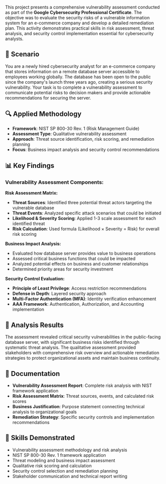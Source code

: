 This project presents a comprehensive vulnerability assessment conducted as part of the **Google Cybersecurity Professional Certificate**. The objective was to evaluate the security risks of a vulnerable information system for an e-commerce company and develop a detailed remediation plan. This activity demonstrates practical skills in risk assessment, threat analysis, and security control implementation essential for cybersecurity analysts.

## 🎯 Scenario

You are a newly hired cybersecurity analyst for an e-commerce company that stores information on a remote database server accessible to employees working globally. The database has been open to the public since the company's launch three years ago, creating a serious security vulnerability. Your task is to complete a vulnerability assessment to communicate potential risks to decision makers and provide actionable recommendations for securing the server.

## 🔍 Applied Methodology

- **Framework**: NIST SP 800-30 Rev. 1 (Risk Management Guide)
- **Assessment Type**: Qualitative vulnerability assessment
- **Approach**: Threat source identification, risk scoring, and remediation planning
- **Focus**: Business impact analysis and security control recommendations

## 📊 Key Findings

### **Vulnerability Assessment Components:**

**Risk Assessment Matrix:**

- **Threat Sources**: Identified three potential threat actors targeting the vulnerable database
- **Threat Events**: Analyzed specific attack scenarios that could be initiated
- **Likelihood & Severity Scoring**: Applied 1-3 scale assessment for each identified threat
- **Risk Calculation**: Used formula (Likelihood × Severity = Risk) for overall risk scoring

**Business Impact Analysis:**

- Evaluated how database server provides value to business operations
- Assessed critical business functions that could be impacted
- Analyzed potential effects on business and customer relationships
- Determined priority areas for security investment

**Security Control Evaluation:**

- **Principle of Least Privilege**: Access restriction recommendations
- **Defense in Depth**: Layered security approach
- **Multi-Factor Authentication (MFA)**: Identity verification enhancement
- **AAA Framework**: Authentication, Authorization, and Accounting implementation

## 🎯 Analysis Results

The assessment revealed critical security vulnerabilities in the public-facing database server, with significant business risks identified through systematic threat analysis. The qualitative assessment provided stakeholders with comprehensive risk overview and actionable remediation strategies to protect organizational assets and maintain business continuity.

## 📁 Documentation

- **Vulnerability Assessment Report**: Complete risk analysis with NIST framework application
- **Risk Assessment Matrix**: Threat sources, events, and calculated risk scores
- **Business Justification**: Purpose statement connecting technical analysis to organizational goals
- **Remediation Strategy**: Specific security controls and implementation recommendations

## 💼 Skills Demonstrated

- Vulnerability assessment methodology and risk analysis
- NIST SP 800-30 Rev. 1 framework application
- Threat modeling and business impact assessment
- Qualitative risk scoring and calculation
- Security control selection and remediation planning
- Stakeholder communication and technical report writing